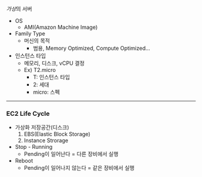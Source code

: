 *가상*의 서버
- OS
	- AMI(Amazon Machine Image)
- Family Type
	- 머신의 목적
		- 범용, Memory Optimized, Compute Optimized...
- 인스턴스 타입
	- 메모리, 디스크, vCPU 결정
	- Ex) T2.micro
		- T: 인스턴스 타입
		- 2: 세대
		- micro: 스펙
---
### EC2 Life Cycle
- 가상화 저장공간(디스크)
	1. EBS(Elastic Block Storage)
	2. Instance Strorage
- Stop - Running
	- Pending이 일어난다 = 다른 장비에서 실행
- Reboot
	- Pending이 일어나지 않는다 = 같은 장비에서 실행
